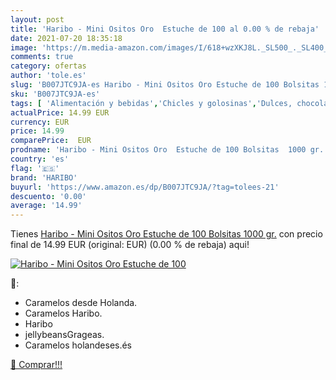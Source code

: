 ```yaml
---
layout: post
title: 'Haribo - Mini Ositos Oro  Estuche de 100 al 0.00 % de rebaja'
date: 2021-07-20 18:35:18
image: 'https://m.media-amazon.com/images/I/618+wzXKJ8L._SL500_._SL400_.jpg'
comments: true
category: ofertas
author: 'tole.es'
slug: 'B007JTC9JA-es Haribo - Mini Ositos Oro Estuche de 100 Bolsitas 1000 gr.'
sku: 'B007JTC9JA-es'
tags: [ 'Alimentación y bebidas','Chicles y golosinas','Dulces, chocolates y chicles','Golosinas','haribo', ]
actualPrice: 14.99 EUR
currency: EUR
price: 14.99
comparePrice:  EUR
prodname: 'Haribo - Mini Ositos Oro  Estuche de 100 Bolsitas  1000 gr.'
country: 'es'
flag: '🇪🇸'
brand: 'HARIBO'
buyurl: 'https://www.amazon.es/dp/B007JTC9JA/?tag=tolees-21'
descuento: '0.00'
average: '14.99'
---
```


Tienes [Haribo - Mini Ositos Oro  Estuche de 100 Bolsitas  1000 gr.](https://www.amazon.es/dp/B007JTC9JA/?tag=tolees-21) con precio final de  14.99 EUR (original:  EUR) (0.00 %  de rebaja) aqui!

[![Haribo - Mini Ositos Oro  Estuche de 100](https://m.media-amazon.com/images/I/618+wzXKJ8L._SL500_._SL400_.jpg)](https://www.amazon.es/dp/B007JTC9JA/?tag=tolees-21)

🔎:

- Caramelos desde Holanda.
- Caramelos Haribo.
- Haribo
- jellybeansGrageas.
- Caramelos holandeses.és

[🛒 Comprar!!!](https://www.amazon.es/dp/B007JTC9JA/?tag=tolees-21)
